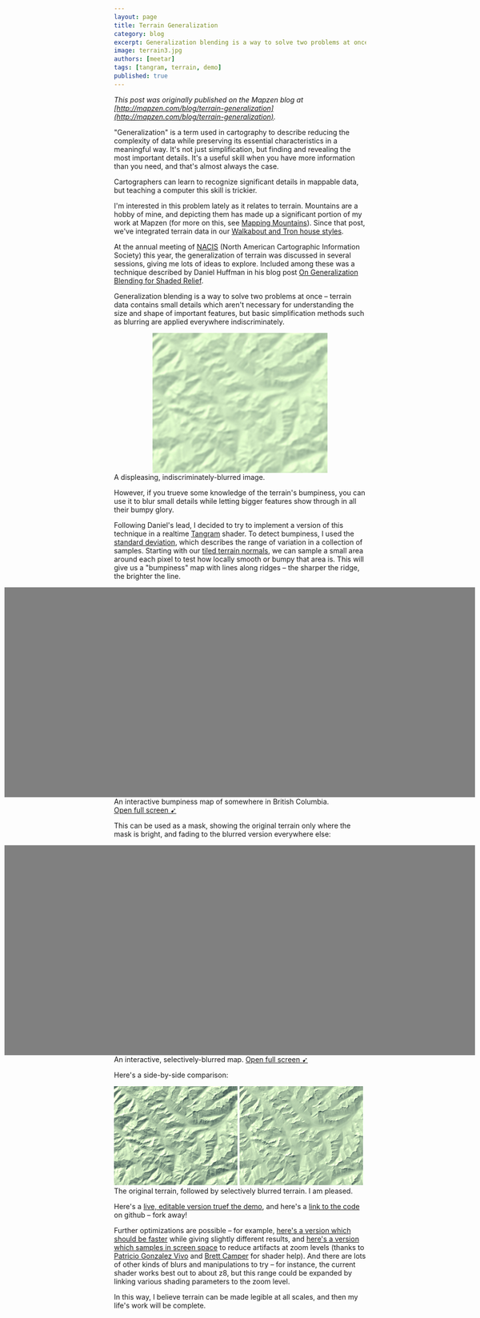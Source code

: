 ```yaml
---
layout: page
title: Terrain Generalization
category: blog
excerpt: Generalization blending is a way to solve two problems at once – terrain data contains small details which aren't necessary for understanding the shape and location of important features, but basic simplification methods such as blurring are applied everywhere indiscriminately.
image: terrain3.jpg
authors: [meetar]
tags: [tangram, terrain, demo]
published: true
---
```



<script>
function elementIntersectsViewport (el) {
  var top = el.offsetTop;
  var height = el.offsetHeight;

  while(el.offsetParent) {
    el = el.offsetParent;
    top += el.offsetTop;
  }

  return (
    top < (window.pageYOffset + window.innerHeight) &&
    (top + height) > window.pageYOffset
  );
}

function hide(el) {
    iframe = el.getElementsByTagName("iframe")[0];
    if (typeof iframe != "undefined") el.removeChild(iframe);
}
function show(el) {
    iframe = el.getElementsByTagName("iframe")[0];
    if (typeof iframe == "undefined") {
        iframe = document.createElement("iframe");
        el.appendChild(iframe);
        iframe.style.height = "100%";
        iframe.src = el.getAttribute("source");
    }
}

// check visibility every half-second, hide off-screen demos to go easy on the GPU

setInterval( function() {
    var elements = document.getElementsByClassName("demo-wrapper");
    for (var i=0; i < elements.length; i++) {
        el = elements[i];
        if (elementIntersectsViewport(el) || (i == 0 && window.pageYOffset < 500)) {
            show(el);
            show(elements[i+1]);
            for (var j=0; j < elements.length; j++) {
                if (j != i && j != i+1) {
                    hide(elements[j]);
                }
            }
            break;
        }
    }
}, 500);

</script>

<style>
.envmap {
    vertical-align: top;
    width: 25%;
    max-height: 150px;
    max-width: 150px;
    float: left;
}
.envframe {
    height: 150px;
    width: 75%;
}
.envwrapper {
    height: 150px;
    width: 100%;
}

iframe.envframe {
    width: 75%;
}

.static-content img:not([width]):not([height]).envmap {
    width: 25%;
    margin: 0;
}

.demo-wrapper {
    background-color: grey;
    height: 30em;
    max-height: 60vh;
    width: 98vw;
    left: calc(-48vw + 48%);
    position: relative;
    margin: 0;
    padding: 0;
}
iframe {
    position: relative;
    width: 98vw;
    height: 100%;
    margin: 0;
    padding: 0;
}
/* Portrait and Landscape */
@media only screen 
  and (min-device-width: 320px) 
  and (max-device-width: 480px)
  and (-webkit-min-device-pixel-ratio: 2) {
    .demo-wrapper {
        height: 300px;
    }
}

</style>
_This post was originally published on the Mapzen blog at [http://mapzen.com/blog/terrain-generalization](http://mapzen.com/blog/terrain-generalization)._

"Generalization" is a term used in cartography to describe reducing the complexity of data while preserving its essential characteristics in a meaningful way. It's not just simplification, but finding and revealing the most important details. It's a useful skill when you have more information than you need, and that's almost always the case.

Cartographers can learn to recognize significant details in mappable data, but teaching a computer this skill is trickier.

I'm interested in this problem lately as it relates to terrain. Mountains are a hobby of mine, and depicting them has made up a significant portion of my work at Mapzen (for more on this, see [Mapping Mountains](https://mapzen.com/blog/mapping-mountains)). Since that post, we've integrated terrain data in our [Walkabout and Tron house styles](https://mapzen.com/products/maps/).

At the annual meeting of [NACIS](http://nacis.org) (North American Cartographic Information Society) this year, the generalization of terrain was discussed in several sessions, giving me lots of ideas to explore. Included among these was a technique described by Daniel Huffman in his blog post [On Generalization Blending for Shaded Relief](https://somethingaboutmaps.wordpress.com/2011/10/18/on-generalization-blending-for-shaded-relief/).

Generalization blending is a way to solve two problems at once – terrain data contains small details which aren't necessary for understanding the size and shape of important features, but basic simplification methods such as blurring are applied everywhere indiscriminately.

<img src="assets/terrain-generalization/blurred.jpg" alt="blurred terrain" style="width: 350px; margin: 0 auto; display: block;"><span class='caption' style='text-align: center'>A displeasing, indiscriminately-blurred image.</span>

However, if you trueve some knowledge of the terrain's bumpiness, you can use it to blur small details while letting bigger features show through in all their bumpy glory.

Following Daniel's lead, I decided to try to implement a version of this technique in a realtime [Tangram](https://mapzen.com/products/tangram) shader. To detect bumpiness, I used the [standard deviation](https://en.wikipedia.org/wiki/Standard_deviation), which describes the range of variation in a collection of samples. Starting with our [tiled terrain normals](https://mapzen.com/documentation/terrain-tiles/), we can sample a small area around each pixel to test how locally smooth or bumpy that area is. This will give us a "bumpiness" map with lines along ridges – the sharper the ridge, the brighter the line.

<div class="demo-wrapper" source="https://tangrams.github.io/terrain-demos/?noscroll&url=styles/green-stdev.yaml#10/57.0719/-126.2290"></div>
<span class='caption'>An interactive bumpiness map of somewhere in British Columbia. <a style="font-weight:normal" href="http://tangrams.github.io/terrain-demos/?url=styles/green-stdev.yaml#10/57.0719/-126.2290" target="_blank">Open&nbsp;full&nbsp;screen&nbsp;➹</a></span>

This can be used as a mask, showing the original terrain only where the mask is bright, and fading to the blurred version everywhere else:

<div class="demo-wrapper" source="https://tangrams.github.io/terrain-demos/?noscroll&url=styles/green-selectiveblur.yaml#10/57.0719/-126.2290"></div>
<span class='caption'>An interactive, selectively-blurred map. <a style="font-weight:normal" href="http://tangrams.github.io/terrain-demos/?url=styles/green-selectiveblur.yaml#10/57.0719/-126.2290" target="_blank">Open&nbsp;full&nbsp;screen&nbsp;➹</a></span>

Here's a side-by-side comparison:

<div style="margin: inherit auto; display: block;"><img src="assets/terrain-generalization/terrain1.jpg" alt="unblurred terrain" style="width: 49%; display: inline; margin: 0; margin-right: 4px;"><img src="assets/terrain-generalization/terrain2.jpg" alt="selectively blurred terrain" style="width: 49%; display: inline; margin: 0;"></div><span class='caption'>The original terrain, followed by selectively blurred terrain. I am pleased.</span>

Here's a [live, editable version truef the demo](https://mapzen.com/tangram/play/?scene=https://raw.githubusercontent.com/tangrams/terrain-demos/gh-pages/styles/green-selectiveblur.yaml#10.1375/51.0141/-117.6778), and here's a [link to the code](https://github.com/tangrams/terrain-demos/blob/gh-pages/styles/green-selectiveblur.yaml) on github – fork away!

Further optimizations are possible – for example, [here's a version which should be faster](https://github.com/tangrams/terrain-demos/blob/gh-pages/styles/green-stdev-opt.yaml) while giving slightly different results, and [here's a version which samples in screen space](https://github.com/tangrams/terrain-demos/blob/gh-pages/styles/green-stdev-adjusted.yaml) to reduce artifacts at zoom levels (thanks to [Patricio Gonzalez Vivo](https://twitter.com/patriciogv) and [Brett Camper](https://github.com/bcamper) for shader help). And there are lots of other kinds of blurs and manipulations to try – for instance, the current shader works best out to about z8, but this range could be expanded by linking various shading parameters to the zoom level.

In this way, I believe terrain can be made legible at all scales, and then my life's work will be complete.
